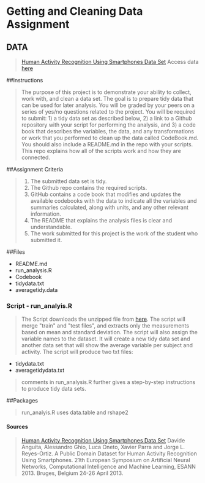 # Getting and Cleaning Data Assignment

## DATA
> [Human Activity Recognition Using Smartphones Data Set](http://archive.ics.uci.edu/ml/datasets/Human+Activity+Recognition+Using+Smartphones "UCI")
> Access data [here](https://d396qusza40orc.cloudfront.net/getdata%2Fprojectfiles%2FUCI%20HAR%20Dataset.zip)

##Instructions
> The purpose of this project is to demonstrate your ability to collect, work with, and clean a data set. The goal is to prepare tidy data that can be used for later analysis. You will be graded by your peers on a series of yes/no questions related to the project. You will be required to submit: 1) a tidy data set as described below, 2) a link to a Github repository with your script for performing the analysis, and 3) a code book that describes the variables, the data, and any transformations or work that you performed to clean up the data called CodeBook.md. You should also include a README.md in the repo with your scripts. This repo explains how all of the scripts work and how they are connected.

##Assignment Criteria
> 1. The submitted data set is tidy.
> 2. The Github repo contains the required scripts.
> 3. GitHub contains a code book that modifies and updates the available codebooks with the data to indicate all the variables and summaries calculated, along with units, and any other relevant information.
> 4. The README that explains the analysis files is clear and understandable.
> 5. The work submitted for this project is the work of the student who submitted it.

##Files
* README.md
* run_analysis.R
* Codebook
* tidydata.txt
* averagetidy.data

### Script - run_analyis.R
> The Script downloads the unzipped file from [here](https://d396qusza40orc.cloudfront.net/getdata%2Fprojectfiles%2FUCI%20HAR%20Dataset.zip). The script will merge "train" and "test files", and extracts only the measurements based on mean and standard deviation. The script will also assign the variable names to the dataset. It will create a new tidy data set and another data set that will show the average variable per subject and activity.
> The script will produce two txt files:
* tidydata.txt
* averagetidydata.txt

> comments in run_analysis.R further gives a step-by-step instructions to produce tidy data sets.

##Packages
> run_analyis.R uses data.table and rshape2

#### Sources
> [Human Activity Recognition Using Smartphones Data Set](http://archive.ics.uci.edu/ml/datasets/Human+Activity+Recognition+Using+Smartphones "UCI")
>  Davide Anguita, Alessandro Ghio, Luca Oneto, Xavier Parra and Jorge L. Reyes-Ortiz. A Public Domain Dataset for Human Activity Recognition Using Smartphones. 21th European Symposium on Artificial Neural Networks, Computational Intelligence and Machine Learning, ESANN 2013. Bruges, Belgium 24-26 April 2013.
